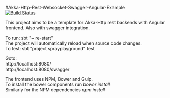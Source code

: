 #Akka-Http-Rest-Websocket-Swagger-Angular-Example    
[![Build Status](https://travis-ci.org/Ciaran0/Akka-Http-Swagger-WebSocket-Angular-Example.svg?branch=master)](https://travis-ci.org/Ciaran0/Akka-Http-Swagger-WebSocket-Angular-Example)

This project aims to be a template for Akka-Http rest backends with Angular frontend. Also with swagger integration.

To run: sbt "~ re-start"  
The project will automatically reload when source code changes.  
To test: sbt "project sprayplayground" test  

Goto:  
http://localhost:8080/  
http://localhost:8080/swagger

The frontend uses NPM, Bower and Gulp.  
To install the bower components run *bower install*  
Similarly for the NPM dependencies *npm install*
